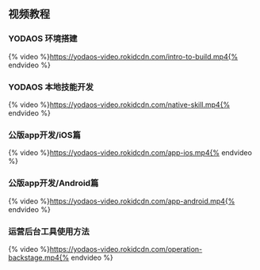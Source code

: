 ## 视频教程

### YODAOS 环境搭建
{% video %}https://yodaos-video.rokidcdn.com/intro-to-build.mp4{% endvideo %}

### YODAOS 本地技能开发
{% video %}https://yodaos-video.rokidcdn.com/native-skill.mp4{% endvideo %}

### 公版app开发/iOS篇
{% video %}https://yodaos-video.rokidcdn.com/app-ios.mp4{% endvideo %}

### 公版app开发/Android篇
{% video %}https://yodaos-video.rokidcdn.com/app-android.mp4{% endvideo %}

### 运营后台工具使用方法
{% video %}https://yodaos-video.rokidcdn.com/operation-backstage.mp4{% endvideo %}
